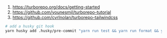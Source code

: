 1. https://turborepo.org/docs/getting-started
2. https://github.com/younesmjl/turborepo-tutorial
3. https://github.com/cvrlnolan/turborepo-tailwindcss

```sh
# add a husky git hook
yarn husky add .husky/pre-commit "yarn run test && yarn run format && yarn run lint-staged"
```
